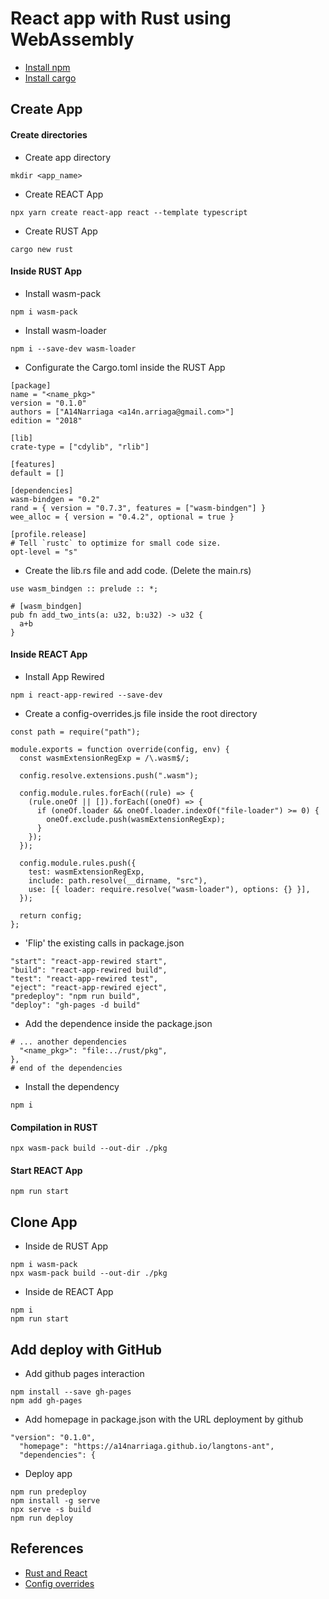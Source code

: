 # React app with Rust using WebAssembly
- [Install npm](https://www.npmjs.com/get-npm)
- [Install cargo](https://doc.rust-lang.org/cargo/getting-started/installation.html)

## Create App

#### Create directories
- Create app directory
```
mkdir <app_name>
```
- Create REACT App
```
npx yarn create react-app react --template typescript
```
- Create RUST App
```
cargo new rust
```

#### Inside RUST App
- Install wasm-pack
```
npm i wasm-pack
```
- Install wasm-loader
```
npm i --save-dev wasm-loader
```
- Configurate the Cargo.toml inside the RUST App
```
[package]
name = "<name_pkg>"
version = "0.1.0"
authors = ["A14Narriaga <a14n.arriaga@gmail.com>"]
edition = "2018"

[lib]
crate-type = ["cdylib", "rlib"]

[features]
default = []

[dependencies]
wasm-bindgen = "0.2"
rand = { version = "0.7.3", features = ["wasm-bindgen"] }
wee_alloc = { version = "0.4.2", optional = true }

[profile.release]
# Tell `rustc` to optimize for small code size.
opt-level = "s"
```
- Create the lib.rs file and add code. (Delete the main.rs)
```
use wasm_bindgen :: prelude :: *;

# [wasm_bindgen]
pub fn add_two_ints(a: u32, b:u32) -> u32 {
  a+b
}
```

#### Inside REACT App
- Install App Rewired
```
npm i react-app-rewired --save-dev
```
- Create a config-overrides.js file inside the root directory
```
const path = require("path");

module.exports = function override(config, env) {
  const wasmExtensionRegExp = /\.wasm$/;

  config.resolve.extensions.push(".wasm");

  config.module.rules.forEach((rule) => {
    (rule.oneOf || []).forEach((oneOf) => {
      if (oneOf.loader && oneOf.loader.indexOf("file-loader") >= 0) {
        oneOf.exclude.push(wasmExtensionRegExp);
      }
    });
  });

  config.module.rules.push({
    test: wasmExtensionRegExp,
    include: path.resolve(__dirname, "src"),
    use: [{ loader: require.resolve("wasm-loader"), options: {} }],
  });

  return config;
};
```
- 'Flip' the existing calls in package.json
```
"start": "react-app-rewired start",
"build": "react-app-rewired build",
"test": "react-app-rewired test",
"eject": "react-app-rewired eject",
"predeploy": "npm run build",
"deploy": "gh-pages -d build"
```
- Add the dependence inside the package.json
```
# ... another dependencies
  "<name_pkg>": "file:../rust/pkg",
}, 
# end of the dependencies
```
- Install the dependency
```
npm i
```

#### Compilation in RUST
```
npx wasm-pack build --out-dir ./pkg
```

#### Start REACT App
```
npm run start
```

## Clone App

- Inside de RUST App
```
npm i wasm-pack
npx wasm-pack build --out-dir ./pkg
```
- Inside de REACT App
```
npm i
npm run start
```

## Add deploy with GitHub
- Add github pages interaction
```
npm install --save gh-pages
npm add gh-pages
```
- Add homepage in package.json with the URL deployment by github
```
"version": "0.1.0",
  "homepage": "https://a14narriaga.github.io/langtons-ant",
  "dependencies": {
```
- Deploy app
```
npm run predeploy
npm install -g serve
npx serve -s build
npm run deploy
```

## References
- [Rust and React](https://medium.com/swlh/intro-to-webassembly-in-react-with-rust-d067408231b9)
- [Config overrides](https://github.com/timarney/react-app-rewired)